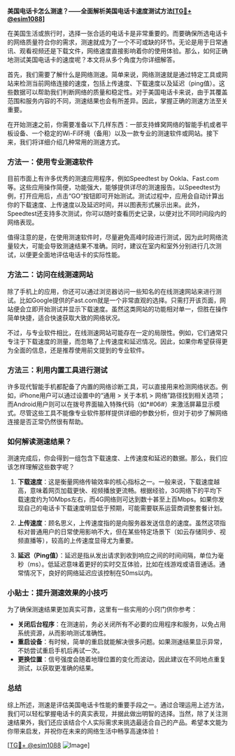 **美国电话卡怎么测速？——全面解析美国电话卡速度测试方法[[TG💪+ @esim1088](https://t.me/s/esim1088)]**

在美国生活或旅行时，选择一张合适的电话卡是非常重要的。而要确保所选电话卡的网络质量符合你的需求，测速就成为了一个不可或缺的环节。无论是用于日常通讯、观看视频还是下载文件，网络速度直接影响着你的使用体验。那么，如何正确地测试美国电话卡的速度呢？本文将从多个角度为你详细解答。

首先，我们需要了解什么是网络测速。简单来说，网络测速就是通过特定工具或网站来检测当前网络连接的速度，包括上传速度、下载速度以及延迟（ping值）。这些数据可以帮助我们判断网络的质量和稳定性。对于美国电话卡来说，由于其覆盖范围和服务内容的不同，测速结果也会有所差异。因此，掌握正确的测速方法至关重要。

在开始测速之前，你需要准备以下几样东西：一部支持蜂窝网络的智能手机或者平板设备、一个稳定的Wi-Fi环境（备用）以及一款专业的测速软件或网站。接下来，我们将详细介绍几种常用的测速方式。

### 方法一：使用专业测速软件

目前市面上有许多优秀的测速应用程序，例如Speedtest by Ookla、Fast.com等。这些应用操作简便，功能强大，能够提供详尽的测速报告。以Speedtest为例，打开应用后，点击“GO”按钮即可开始测试。测试过程中，应用会自动计算出你的下载速度、上传速度以及延迟时间，并以图表形式展示出来。此外，Speedtest还支持多次测试，你可以随时查看历史记录，以便对比不同时间段内的网络表现。

值得注意的是，在使用测速软件时，尽量避免高峰时段进行测试，因为此时网络流量较大，可能会导致测速结果不准确。同时，建议在室内和室外分别进行几次测试，以便更全面地评估电话卡的实际性能。

### 方法二：访问在线测速网站

除了手机上的应用，你还可以通过浏览器访问一些知名的在线测速网站来进行测试。比如Google提供的Fast.com就是一个非常直观的选择。只需打开该页面，网站便会立即开始测试并显示下载速度。虽然这类网站的功能相对单一，但胜在操作简单快捷，适合快速获取大致的网络状况。

不过，与专业软件相比，在线测速网站可能存在一定的局限性。例如，它们通常只专注于下载速度的测量，而忽略了上传速度和延迟情况。因此，如果你希望获得更为全面的信息，还是推荐使用前文提到的专业软件。

### 方法三：利用内置工具进行测试

许多现代智能手机都配备了内置的网络诊断工具，可以直接用来检测网络状态。例如，iPhone用户可以通过设置中的“通用 > 关于本机 > 网络”路径找到相关选项；而Android用户则可以在拨号界面输入特殊代码（如*#06#）来激活屏幕显示模式。尽管这些工具不能像专业软件那样提供详细的参数分析，但对于初步了解网络连接是否正常仍然很有帮助。

### 如何解读测速结果？

测速完成后，你会得到一组包含下载速度、上传速度和延迟的数据。那么，我们应该怎样理解这些数字呢？

1. **下载速度**：这是衡量网络传输效率的核心指标之一。一般来说，下载速度越高，意味着网页加载更快、视频播放更流畅。根据经验，3G网络下的平均下载速度约为10Mbps左右，而4G网络则可达到数十甚至上百Mbps。如果你发现自己的电话卡下载速度明显低于预期，可能需要联系运营商调整套餐计划。
   
2. **上传速度**：顾名思义，上传速度指的是向服务器发送信息的速度。虽然这项指标对普通用户的日常使用影响不大，但在某些特定场景下（如云存储同步、视频直播等），较高的上传速度显得尤为重要。

3. **延迟（Ping值）**：延迟是指从发出请求到收到响应之间的时间间隔，单位为毫秒（ms）。低延迟意味着更好的实时交互体验，比如在线游戏或语音通话。通常情况下，良好的网络延迟应该控制在50ms以内。

### 小贴士：提升测速效果的小技巧

为了确保测速结果更加真实可靠，这里有一些实用的小窍门供你参考：

- **关闭后台程序**：在测速前，务必关闭所有不必要的应用程序和服务，以免占用系统资源，从而影响测试准确性。
- **重启设备**：有时候，简单的重启就能解决很多问题。如果测速结果显示异常，不妨尝试重启手机后再试一次。
- **更换位置**：信号强度会随着地理位置的变化而波动，因此建议在不同地点重复测试，以获取更准确的结果。

### 总结

综上所述，测速是评估美国电话卡性能的重要手段之一。通过合理运用上述方法，我们可以轻松掌握电话卡的真实表现，并据此做出明智的选择。当然，除了关注测速结果外，我们还应该结合个人实际需求来挑选最适合自己的产品。希望本文能为你带来启发，并祝你在未来的网络生活中畅享高速体验！

[[TG💪+ @esim1088](https://t.me/s/esim1088) ![Image](https://i.postimg.cc/4NQfJmqS/Snipaste-2025-05-13-00-14-12.png)]